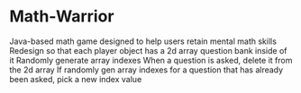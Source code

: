 # Math-Warrior
Java-based math game designed to help users retain mental math skills
Redesign so that each player object has a 2d array question bank inside of it
Randomly generate array indexes
When a question is asked, delete it from the 2d array
If randomly gen array indexes for a question that has already been asked, pick a new index value
